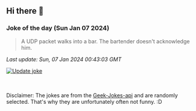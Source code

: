 ## Hi there 👋

### Joke of the day (Sun Jan 07 2024)
<!-- joke -->
>A UDP packet walks into a bar. The bartender doesn't acknowledge him.
<!-- /joke -->

*Last update: Sun, 07 Jan 2024 00:43:03 GMT*

[![Update joke](https://github.com/nclskfm/nclskfm/actions/workflows/joke.yml/badge.svg)](https://github.com/nclskfm/nclskfm/actions/workflows/joke.yml)

<br><br>
Disclaimer: The jokes are from the [Geek-Jokes-api](https://github.com/sameerkumar18/geek-joke-api) and are randomly selected. That's why they are unfortunately often not funny. :D
